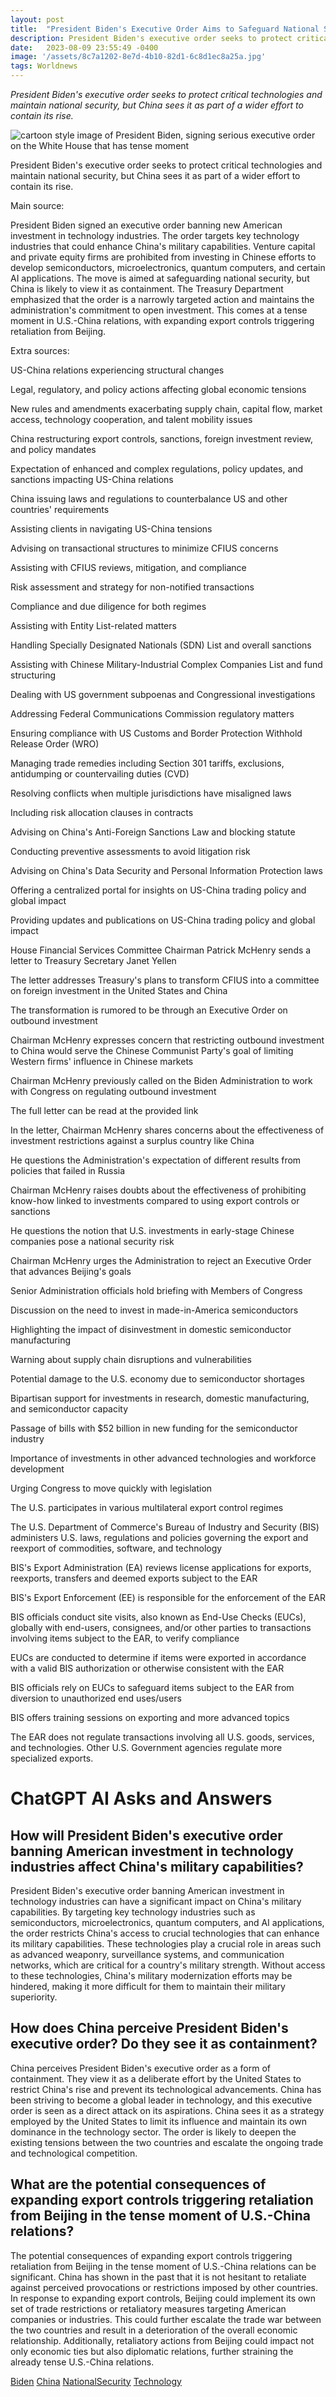 ```yaml
---
layout: post
title:  "President Biden's Executive Order Aims to Safeguard National Security and Restrict Chinese Investment in Critical Technologies"
description: President Biden's executive order seeks to protect critical technologies and maintain national security, but China sees it as part of a wider effort to contain its rise.
date:   2023-08-09 23:55:49 -0400
image: '/assets/8c7a1202-8e7d-4b10-82d1-6c8d1ec8a25a.jpg'
tags: Worldnews
---
```

*President Biden's executive order seeks to protect critical technologies and maintain national security, but China sees it as part of a wider effort to contain its rise.*

![cartoon style image of President Biden, signing serious executive order on the White House that has tense moment](/assets/8c7a1202-8e7d-4b10-82d1-6c8d1ec8a25a.jpg "President Biden's Executive Order Aims to Safeguard National Security and Restrict Chinese Investment in Critical Technologies")

President Biden's executive order seeks to protect critical technologies and maintain national security, but China sees it as part of a wider effort to contain its rise.






Main source:





President Biden signed an executive order banning new American investment in technology industries. The order targets key technology industries that could enhance China's military capabilities. Venture capital and private equity firms are prohibited from investing in Chinese efforts to develop semiconductors, microelectronics, quantum computers, and certain AI applications. The move is aimed at safeguarding national security, but China is likely to view it as containment. The Treasury Department emphasized that the order is a narrowly targeted action and maintains the administration's commitment to open investment. This comes at a tense moment in U.S.-China relations, with expanding export controls triggering retaliation from Beijing.






Extra sources:





US-China relations experiencing structural changes

Legal, regulatory, and policy actions affecting global economic tensions

New rules and amendments exacerbating supply chain, capital flow, market access, technology cooperation, and talent mobility issues

China restructuring export controls, sanctions, foreign investment review, and policy mandates

Expectation of enhanced and complex regulations, policy updates, and sanctions impacting US-China relations

China issuing laws and regulations to counterbalance US and other countries' requirements

Assisting clients in navigating US-China tensions

Advising on transactional structures to minimize CFIUS concerns

Assisting with CFIUS reviews, mitigation, and compliance

Risk assessment and strategy for non-notified transactions

Compliance and due diligence for both regimes

Assisting with Entity List-related matters

Handling Specially Designated Nationals (SDN) List and overall sanctions

Assisting with Chinese Military-Industrial Complex Companies List and fund structuring

Dealing with US government subpoenas and Congressional investigations

Addressing Federal Communications Commission regulatory matters

Ensuring compliance with US Customs and Border Protection Withhold Release Order (WRO)

Managing trade remedies including Section 301 tariffs, exclusions, antidumping or countervailing duties (CVD)

Resolving conflicts when multiple jurisdictions have misaligned laws

Including risk allocation clauses in contracts

Advising on China's Anti-Foreign Sanctions Law and blocking statute

Conducting preventive assessments to avoid litigation risk

Advising on China's Data Security and Personal Information Protection laws

Offering a centralized portal for insights on US-China trading policy and global impact

Providing updates and publications on US-China trading policy and global impact

House Financial Services Committee Chairman Patrick McHenry sends a letter to Treasury Secretary Janet Yellen

The letter addresses Treasury's plans to transform CFIUS into a committee on foreign investment in the United States and China

The transformation is rumored to be through an Executive Order on outbound investment

Chairman McHenry expresses concern that restricting outbound investment to China would serve the Chinese Communist Party's goal of limiting Western firms' influence in Chinese markets

Chairman McHenry previously called on the Biden Administration to work with Congress on regulating outbound investment

The full letter can be read at the provided link

In the letter, Chairman McHenry shares concerns about the effectiveness of investment restrictions against a surplus country like China

He questions the Administration's expectation of different results from policies that failed in Russia

Chairman McHenry raises doubts about the effectiveness of prohibiting know-how linked to investments compared to using export controls or sanctions

He questions the notion that U.S. investments in early-stage Chinese companies pose a national security risk

Chairman McHenry urges the Administration to reject an Executive Order that advances Beijing's goals

Senior Administration officials hold briefing with Members of Congress

Discussion on the need to invest in made-in-America semiconductors

Highlighting the impact of disinvestment in domestic semiconductor manufacturing

Warning about supply chain disruptions and vulnerabilities

Potential damage to the U.S. economy due to semiconductor shortages

Bipartisan support for investments in research, domestic manufacturing, and semiconductor capacity

Passage of bills with $52 billion in new funding for the semiconductor industry

Importance of investments in other advanced technologies and workforce development

Urging Congress to move quickly with legislation

The U.S. participates in various multilateral export control regimes

The U.S. Department of Commerce's Bureau of Industry and Security (BIS) administers U.S. laws, regulations and policies governing the export and reexport of commodities, software, and technology

BIS's Export Administration (EA) reviews license applications for exports, reexports, transfers and deemed exports subject to the EAR

BIS's Export Enforcement (EE) is responsible for the enforcement of the EAR

BIS officials conduct site visits, also known as End-Use Checks (EUCs), globally with end-users, consignees, and/or other parties to transactions involving items subject to the EAR, to verify compliance

EUCs are conducted to determine if items were exported in accordance with a valid BIS authorization or otherwise consistent with the EAR

BIS officials rely on EUCs to safeguard items subject to the EAR from diversion to unauthorized end uses/users

BIS offers training sessions on exporting and more advanced topics

The EAR does not regulate transactions involving all U.S. goods, services, and technologies. Other U.S. Government agencies regulate more specialized exports.


# ChatGPT AI Asks and Answers
## How will President Biden's executive order banning American investment in technology industries affect China's military capabilities?
President Biden's executive order banning American investment in technology industries can have a significant impact on China's military capabilities. By targeting key technology industries such as semiconductors, microelectronics, quantum computers, and AI applications, the order restricts China's access to crucial technologies that can enhance its military capabilities. These technologies play a crucial role in areas such as advanced weaponry, surveillance systems, and communication networks, which are critical for a country's military strength. Without access to these technologies, China's military modernization efforts may be hindered, making it more difficult for them to maintain their military superiority.

## How does China perceive President Biden's executive order? Do they see it as containment?
China perceives President Biden's executive order as a form of containment. They view it as a deliberate effort by the United States to restrict China's rise and prevent its technological advancements. China has been striving to become a global leader in technology, and this executive order is seen as a direct attack on its aspirations. China sees it as a strategy employed by the United States to limit its influence and maintain its own dominance in the technology sector. The order is likely to deepen the existing tensions between the two countries and escalate the ongoing trade and technological competition.

## What are the potential consequences of expanding export controls triggering retaliation from Beijing in the tense moment of U.S.-China relations?
The potential consequences of expanding export controls triggering retaliation from Beijing in the tense moment of U.S.-China relations can be significant. China has shown in the past that it is not hesitant to retaliate against perceived provocations or restrictions imposed by other countries. In response to expanding export controls, Beijing could implement its own set of trade restrictions or retaliatory measures targeting American companies or industries. This could further escalate the trade war between the two countries and result in a deterioration of the overall economic relationship. Additionally, retaliatory actions from Beijing could impact not only economic ties but also diplomatic relations, further straining the already tense U.S.-China relations.


[Biden](/tags/Biden) [China](/tags/China) [NationalSecurity](/tags/NationalSecurity) [Technology](/tags/Technology)